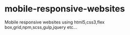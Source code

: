 # mobile-responsive-websites
Mobile responsive websites using html5,css3,flex box,grid,npm,scss,gulp,jquery etc...
